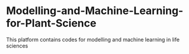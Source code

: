 # Modelling-and-Machine-Learning-for-Plant-Science
This platform contains codes for modelling and machine learning in life sciences
